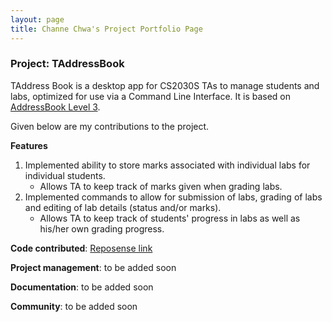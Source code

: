 ```yaml
---
layout: page
title: Channe Chwa's Project Portfolio Page
---
```


### Project: TAddressBook

TAddress Book is a desktop app for CS2030S TAs to manage students and labs, optimized for use via a Command Line
Interface. It is based on [AddressBook Level 3](https://se-education.org/addressbook-level3/).

Given below are my contributions to the project.

**Features**
1. Implemented ability to store marks associated with individual labs for individual students.
    * Allows TA to keep track of marks given when grading labs.
2. Implemented commands to allow for submission of labs, grading of labs and editing of lab details (status and/or marks).
    * Allows TA to keep track of students' progress in labs as well as his/her own grading progress.

**Code contributed**: [Reposense link](https://nus-cs2103-ay2122s2.github.io/tp-dashboard/?search=channne&breakdown=true&sort=groupTitle&sortWithin=title&since=2022-02-18&timeframe=commit&mergegroup=&groupSelect=groupByRepos&checkedFileTypes=docs~functional-code~test-code~other)

**Project management**: to be added soon

**Documentation**: to be added soon

**Community**: to be added soon

